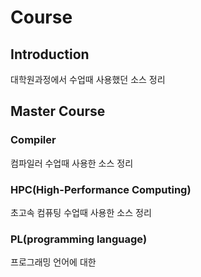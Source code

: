 # Course

## Introduction
대학원과정에서 수업때 사용했던 소스 정리

## Master Course

### Compiler
컴파일러 수업때 사용한 소스 정리<br>

### HPC(High-Performance Computing)
초고속 컴퓨팅 수업때 사용한 소스 정리<br>

### PL(programming language)
프로그래밍 언어에 대한
